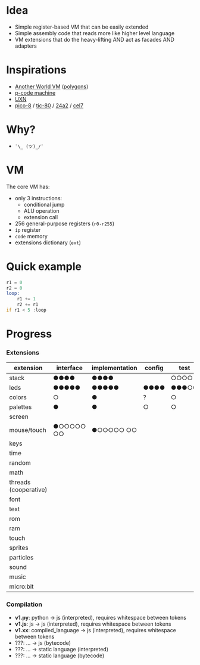 # Idea

- Simple register-based VM that can be easily extended
- Simple assembly code that reads more like higher level language
- VM extensions that do the heavy-lifting AND act as facades AND adapters



# Inspirations

- [Another World VM](https://fabiensanglard.net/anotherWorld_code_review/) ([polygons](https://fabiensanglard.net/another_world_polygons/))
- [p-code machine](https://en.wikipedia.org/wiki/P-code_machine)
- [UXN](https://100r.co/site/uxn.html)
- [pico-8](https://www.lexaloffle.com/dl/docs/pico-8_manual.html) / [tic-80](https://tic80.com/learn) / [24a2](https://24a2.routley.io) / [cel7](https://rxi.itch.io/cel7)



# Why?

- `¯\_ (ツ)_/¯`



# VM

The core VM has:

- only 3 instructions:
  - conditional jump
  - ALU operation
  - extension call
- 256 general-purpose registers (`r0-r255`)
- `ip` register
-  `code` memory
- extensions dictionary (`ext`)



# Quick example

```asm
r1 = 0
r2 = 0
loop:
    r1 += 1
    r2 += r1
if r1 < 5 :loop
```



# Progress



### Extensions

| extension             | interface | implementation | config | test  | example | docs  | other |
| --------------------- | --------- | -------------- | ------ | ----- | ------- | ----- | ----- |
| stack                 | ●●●●      | ●●●●           |        | ○○○○  | ○○○○    | ○○○○  |       |
| leds                  | ●●●●●     | ●●●●●          | ●●●●   | ●●●○○ | ○○○○○   | ○○○○○ |       |
| colors                | ○         | ●              | ?      | ○     | ○       | ○     |       |
| palettes              | ●         | ●              | ○      | ○     | ○       | ○     | ○     |
| screen                |           |                |        |       |         |       |       |
| mouse/touch           | ●○○○○○ ○○ | ●○○○○○ ○○      |        |       |         |       |       |
| keys                  |           |                |        |       |         |       |       |
| time                  |           |                |        |       |         |       |       |
| random                |           |                |        |       |         |       |       |
| math                  |           |                |        |       |         |       |       |
| threads (cooperative) |           |                |        |       |         |       |       |
| font                  |           |                |        |       |         |       |       |
| text                  |           |                |        |       |         |       |       |
| rom                   |           |                |        |       |         |       |       |
| ram                   |           |                |        |       |         |       |       |
| touch                 |           |                |        |       |         |       |       |
| sprites               |           |                |        |       |         |       |       |
| particles             |           |                |        |       |         |       |       |
| sound                 |           |                |        |       |         |       |       |
| music                 |           |                |        |       |         |       |       |
| micro:bit             |           |                |        |       |         |       |       |



### Compilation

- **v1.py**: python -> js (interpreted), requires whitespace between tokens
- **v1.js**: js -> js (interpreted), requires whitespace between tokens
- **v1.xx**: compiled_language -> js (interpreted), requires whitespace between tokens
- ???: ... -> js (bytecode)
- ???: ... -> static language (interpreted)
- ???: ... -> static language (bytecode)

